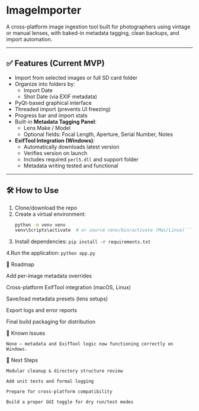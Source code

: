# ImageImporter

A cross-platform image ingestion tool built for photographers using vintage or manual lenses, with baked-in metadata tagging, clean backups, and import automation.

---

## ✅ Features (Current MVP)

- Import from selected images or full SD card folder
- Organize into folders by:
  - Import Date
  - Shot Date (via EXIF metadata)
- PyQt-based graphical interface
- Threaded import (prevents UI freezing)
- Progress bar and import stats
- Built-in **Metadata Tagging Panel**:
  - Lens Make / Model
  - Optional fields: Focal Length, Aperture, Serial Number, Notes
- **ExifTool Integration (Windows)**:
  - Automatically downloads latest version
  - Verifies version on launch
  - Includes required `perl5.dll` and support folder
  - Metadata writing tested and functional

---

## 🛠 How to Use

1. Clone/download the repo
2. Create a virtual environment:
   ```bash
   python -m venv venv
   venv\Scripts\activate  # or source venv/bin/activate (Mac/Linux)```
   
3. Install dependencies:
```pip install -r requirements.txt```

4.Run the application:
```python app.py```


🚧 Roadmap

Add per-image metadata overrides

Cross-platform ExifTool integration (macOS, Linux)

Save/load metadata presets (lens setups)

Export logs and error reports

Final build packaging for distribution


📝 Known Issues

    None — metadata and ExifTool logic now functioning correctly on Windows.

🎯 Next Steps

    Modular cleanup & directory structure review

    Add unit tests and formal logging

    Prepare for cross-platform compatibility

    Build a proper GUI toggle for dry run/test modes